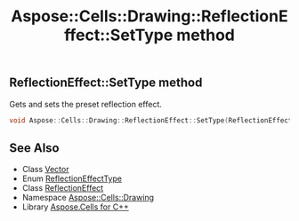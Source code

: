 ﻿---
title: Aspose::Cells::Drawing::ReflectionEffect::SetType method
linktitle: SetType
second_title: Aspose.Cells for C++ API Reference
description: 'Aspose::Cells::Drawing::ReflectionEffect::SetType method. Gets and sets the preset reflection effect in C++.'
type: docs
weight: 700
url: /cpp/aspose.cells.drawing/reflectioneffect/settype/
---
## ReflectionEffect::SetType method


Gets and sets the preset reflection effect.

```cpp
void Aspose::Cells::Drawing::ReflectionEffect::SetType(ReflectionEffectType value)
```

## See Also

* Class [Vector](../../../aspose.cells/vector/)
* Enum [ReflectionEffectType](../../reflectioneffecttype/)
* Class [ReflectionEffect](../)
* Namespace [Aspose::Cells::Drawing](../../)
* Library [Aspose.Cells for C++](../../../)
